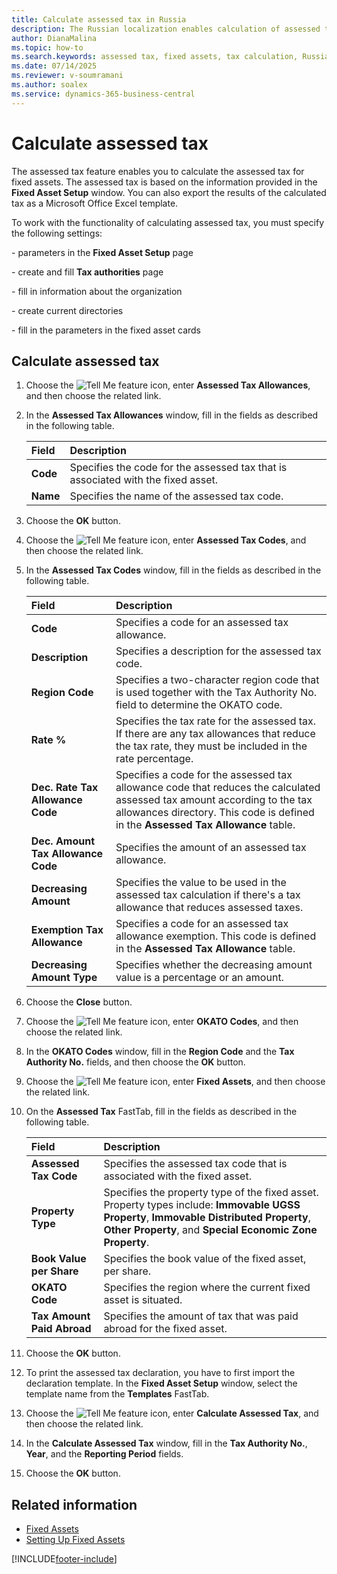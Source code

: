 ```yaml
---
title: Calculate assessed tax in Russia
description: The Russian localization enables calculation of assessed tax for fixed assets, supporting compliance with local tax requirements.
author: DianaMalina
ms.topic: how-to
ms.search.keywords: assessed tax, fixed assets, tax calculation, Russia
ms.date: 07/14/2025
ms.reviewer: v-soumramani
ms.author: soalex
ms.service: dynamics-365-business-central
---
```


# Calculate assessed tax

The assessed tax feature enables you to calculate the assessed tax for fixed assets. The assessed tax is based on the information provided in the **Fixed Asset Setup** window. You can also export the results of the calculated tax as a Microsoft Office Excel template.

To work with the functionality of calculating assessed tax, you must specify the following settings:

\- parameters in the **Fixed Asset Setup** page

\- create and fill **Tax authorities** page

\- fill in information about the organization

\- create current directories

\- fill in the parameters in the fixed asset cards

## Calculate assessed tax

1. Choose the ![Tell Me feature](../../media/ui-search/search_small.png "Tell me what you want to do") icon, enter **Assessed Tax Allowances**, and then choose the related link.
1. In the **Assessed Tax Allowances** window, fill in the fields as described in the following table.

   | Field | Description |
   |:-|:-|
   | **Code** | Specifies the code for the assessed tax that is associated with the fixed asset. |
   | **Name** | Specifies the name of the assessed tax code. |

1. Choose the **OK** button.
1. Choose the ![Tell Me feature](../../media/ui-search/search_small.png "Tell me what you want to do") icon, enter **Assessed Tax Codes**, and then choose the related link.
1. In the **Assessed Tax Codes** window, fill in the fields as described in the following table.

   | Field | Description |
   |:-|:-|
   | **Code** | Specifies a code for an assessed tax allowance. |
   | **Description** | Specifies a description for the assessed tax code. |
   | **Region Code** | Specifies a two-character region code that is used together with the Tax Authority No. field to determine the OKATO code. |
   | **Rate %** | Specifies the tax rate for the assessed tax. If there are any tax allowances that reduce the tax rate, they must be included in the rate percentage. |
   | **Dec. Rate Tax Allowance Code** | Specifies a code for the assessed tax allowance code that reduces the calculated assessed tax amount according to the tax allowances directory. This code is defined in the **Assessed Tax Allowance** table. |
   | **Dec. Amount Tax Allowance Code** | Specifies the amount of an assessed tax allowance. |
   | **Decreasing Amount** | Specifies the value to be used in the assessed tax calculation if there's a tax allowance that reduces assessed taxes. |
   | **Exemption Tax Allowance** | Specifies a code for an assessed tax allowance exemption. This code is defined in the **Assessed Tax Allowance** table. |
   | **Decreasing Amount Type** | Specifies whether the decreasing amount value is a percentage or an amount. |

1. Choose the **Close** button.
1. Choose the ![Tell Me feature](../../media/ui-search/search_small.png "Tell me what you want to do") icon, enter **OKATO Codes**, and then choose the related link.
1. In the **OKATO Codes** window, fill in the **Region Code** and the **Tax Authority No.** fields, and then choose the **OK** button.
1. Choose the ![Tell Me feature](../../media/ui-search/search_small.png "Tell me what you want to do") icon, enter **Fixed Assets**, and then choose the related link.
1. On the **Assessed Tax** FastTab, fill in the fields as described in the following table.

   | Field | Description |
   |:-|:-|
   | **Assessed Tax Code** | Specifies the assessed tax code that is associated with the fixed asset. |
   | **Property Type** | Specifies the property type of the fixed asset. Property types include: **Immovable UGSS Property**, **Immovable Distributed Property**, **Other Property**, and **Special Economic Zone Property**. |
   | **Book Value per Share** | Specifies the book value of the fixed asset, per share. |
   | **OKATO Code** | Specifies the region where the current fixed asset is situated. |
   | **Tax Amount Paid Abroad** | Specifies the amount of tax that was paid abroad for the fixed asset. |

1. Choose the **OK** button.
1. To print the assessed tax declaration, you have to first import the declaration template. In the **Fixed Asset Setup** window, select the template name from the **Templates** FastTab.
1. Choose the ![Tell Me feature](../../media/ui-search/search_small.png "Tell me what you want to do") icon, enter **Calculate Assessed Tax**, and then choose the related link.
1. In the **Calculate Assessed Tax** window, fill in the **Tax Authority No.**, **Year**, and the **Reporting Period** fields.
1. Choose the **OK** button.

## Related information

- [Fixed Assets](../../fa-manage.md)  
- [Setting Up Fixed Assets](../../fa-setup.md)  

[!INCLUDE[footer-include](../../includes/footer-banner.md)]
